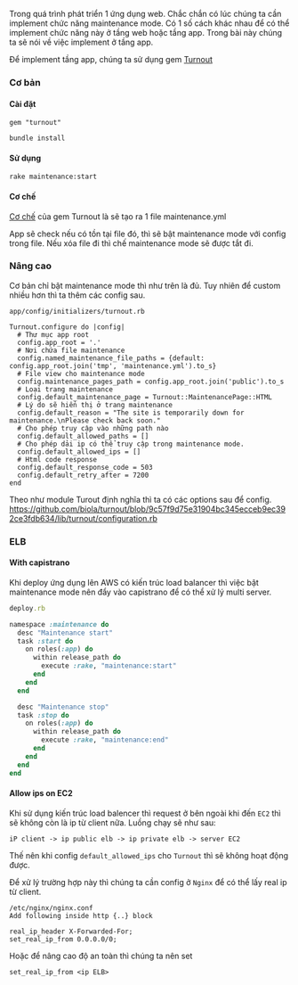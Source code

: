 Trong quá trình phát triển 1 ứng dụng web. Chắc chắn có lúc chúng ta cần implement chức năng maintenance mode.
Có 1 số cách khác nhau để có thể implement chức năng này ở tầng web hoặc tầng app.
Trong bài này chúng ta sẽ nói về việc implement ở tầng app.

Để implement tầng app, chúng ta sử dụng gem [Turnout](https://github.com/biola/turnout)

### Cơ bản
#### Cài đặt
```
gem "turnout"

bundle install
```

#### Sử dụng
```
rake maintenance:start
```

#### Cơ chế
[Cơ chế](https://github.com/biola/turnout#behind-the-scenes) của gem Turnout là sẽ tạo ra 1 file maintenance.yml

App sẽ check nếu có tồn tại file đó, thì sẽ bật maintenance mode với config trong file.
Nếu xóa file đi thì chế maintenance mode sẽ được tắt đi.

### Nâng cao
Cơ bản chỉ bật maintenance mode thì như trên là đủ. Tuy nhiên để custom nhiều hơn thì ta thêm các config sau.
```
app/config/initializers/turnout.rb

Turnout.configure do |config|
  # Thư mục app root
  config.app_root = '.'
  # Nơi chứa file maintenance
  config.named_maintenance_file_paths = {default: config.app_root.join('tmp', 'maintenance.yml').to_s}
  # File view cho maintenance mode
  config.maintenance_pages_path = config.app_root.join('public').to_s
  # Loại trang maintenance
  config.default_maintenance_page = Turnout::MaintenancePage::HTML
  # Lý do sẽ hiển thị ở trang maintenance
  config.default_reason = "The site is temporarily down for maintenance.\nPlease check back soon."
  # Cho phép truy cập vào những path nào
  config.default_allowed_paths = []
  # Cho phép dải ip có thể truy cập trong maintenance mode.
  config.default_allowed_ips = []
  # Html code response
  config.default_response_code = 503
  config.default_retry_after = 7200
end
```
Theo như module Turout định nghĩa thì ta có các options sau để config.
https://github.com/biola/turnout/blob/9c57f9d75e31904bc345ecceb9ec392ce3fdb634/lib/turnout/configuration.rb

### ELB
#### With capistrano
Khi deploy ứng dụng lên AWS có kiến trúc load balancer thì việc bật maintenance mode nên đẩy vào capistrano để có thể xử lý multi server.

```ruby
deploy.rb

namespace :maintenance do
  desc "Maintenance start"
  task :start do
    on roles(:app) do
      within release_path do
        execute :rake, "maintenance:start"
      end
    end
  end

  desc "Maintenance stop"
  task :stop do
    on roles(:app) do
      within release_path do
        execute :rake, "maintenance:end"
      end
    end
  end
end
```

#### Allow ips on EC2
Khi sử dụng kiến trúc load balencer thì request ở bên ngoài khi đến `EC2` thì sẽ không còn là ip từ client nữa.
Luồng chạy sẽ như sau:
```
iP client -> ip public elb -> ip private elb -> server EC2
```
Thế nên khi config `default_allowed_ips` cho `Turnout` thì sẽ không hoạt động được.

Để xử lý trường hợp này thì chúng ta cần config ở `Nginx` để có thể lấy real ip từ client.

```
/etc/nginx/nginx.conf
Add following inside http {..} block

real_ip_header X-Forwarded-For;
set_real_ip_from 0.0.0.0/0;
```

Hoặc để nâng cao độ an toàn thì chúng ta nên set
```
set_real_ip_from <ip ELB>
```

